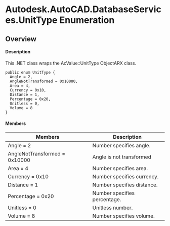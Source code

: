 # Autodesk.AutoCAD.DatabaseServices.UnitType Enumeration

## Overview

#### Description
This .NET class wraps the AcValue::UnitType ObjectARX class.
```text
public enum UnitType {
  Angle = 2,
  AngleNotTransformed = 0x10000,
  Area = 4,
  Currency = 0x10,
  Distance = 1,
  Percentage = 0x20,
  Unitless = 0,
  Volume = 8
}
```

#### Members
| Members | Description |
| --- | --- |
| Angle = 2 | Number specifies angle. |
| AngleNotTransformed = 0x10000 | Angle is not transformed |
| Area = 4 | Number specifies area. |
| Currency = 0x10 | Number specifies currency. |
| Distance = 1 | Number specifies distance. |
| Percentage = 0x20 | Number specifies percentage. |
| Unitless = 0 | Unitless number. |
| Volume = 8 | Number specifies volume. |